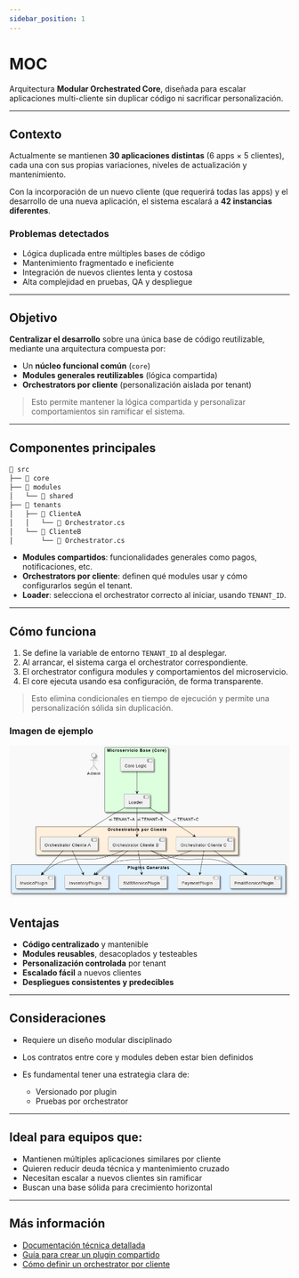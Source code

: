 ```yaml
---
sidebar_position: 1
---
```

# MOC

Arquitectura **Modular Orchestrated Core**, diseñada para escalar aplicaciones multi-cliente sin duplicar código ni sacrificar personalización.

---

## Contexto

Actualmente se mantienen **30 aplicaciones distintas** (6 apps × 5 clientes), cada una con sus propias variaciones, niveles de actualización y mantenimiento.

Con la incorporación de un nuevo cliente (que requerirá todas las apps) y el desarrollo de una nueva aplicación, el sistema escalará a **42 instancias diferentes**.


### Problemas detectados

- Lógica duplicada entre múltiples bases de código
- Mantenimiento fragmentado e ineficiente
- Integración de nuevos clientes lenta y costosa
- Alta complejidad en pruebas, QA y despliegue

---

## Objetivo

**Centralizar el desarrollo** sobre una única base de código reutilizable, mediante una arquitectura compuesta por:

- Un **núcleo funcional común** (`core`)
- **Modules generales reutilizables** (lógica compartida)
- **Orchestrators por cliente** (personalización aislada por tenant)

> Esto permite mantener la lógica compartida y personalizar comportamientos sin ramificar el sistema.

---

## Componentes principales

```plaintext
📁 src
├── 📁 core
├── 📁 modules
│   └── 📁 shared
├── 📁 tenants
│   ├── 📁 ClienteA
│   │   └── 📄 Orchestrator.cs
│   └── 📁 ClienteB
│       └── 📄 Orchestrator.cs
```

* **Modules compartidos**: funcionalidades generales como pagos, notificaciones, etc.
* **Orchestrators por cliente**: definen qué modules usar y cómo configurarlos según el tenant.
* **Loader**: selecciona el orchestrator correcto al iniciar, usando `TENANT_ID`.

---

## Cómo funciona

1. Se define la variable de entorno `TENANT_ID` al desplegar.
2. Al arrancar, el sistema carga el orchestrator correspondiente.
3. El orchestrator configura modules y comportamientos del microservicio.
4. El core ejecuta usando esa configuración, de forma transparente.

> Esto elimina condicionales en tiempo de ejecución y permite una personalización sólida sin duplicación.

### Imagen de ejemplo
![Arquitectura MOC](/img/MOC_diagram.jpeg)


## Ventajas

* **Código centralizado** y mantenible
* **Modules reusables**, desacoplados y testeables
* **Personalización controlada** por tenant
* **Escalado fácil** a nuevos clientes
* **Despliegues consistentes y predecibles**

---

## Consideraciones

* Requiere un diseño modular disciplinado
* Los contratos entre core y modules deben estar bien definidos
* Es fundamental tener una estrategia clara de:

  * Versionado por plugin
  * Pruebas por orchestrator

---

## Ideal para equipos que:

* Mantienen múltiples aplicaciones similares por cliente
* Quieren reducir deuda técnica y mantenimiento cruzado
* Necesitan escalar a nuevos clientes sin ramificar
* Buscan una base sólida para crecimiento horizontal

---

## Más información

* [Documentación técnica detallada](#)
* [Guía para crear un plugin compartido](#)
* [Cómo definir un orchestrator por cliente](#)
